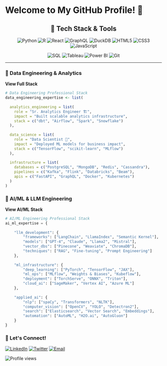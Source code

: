 # Welcome to My GitHub Profile! 👋

<div align="center">
  
  ## 🚀 Tech Stack & Tools
  
  ![Python](https://img.shields.io/badge/Python-3776AB?style=for-the-badge&logo=python&logoColor=white)
  ![R](https://img.shields.io/badge/R-276DC3?style=for-the-badge&logo=r&logoColor=white)
  ![React](https://img.shields.io/badge/React-20232A?style=for-the-badge&logo=react&logoColor=61DAFB)
  ![GraphQL](https://img.shields.io/badge/GraphQL-E10098?style=for-the-badge&logo=graphql&logoColor=white)
  ![DuckDB](https://img.shields.io/badge/DuckDB-FFF000?style=for-the-badge&logo=duckdb&logoColor=black)
  ![HTML5](https://img.shields.io/badge/HTML5-E34C26?style=for-the-badge&logo=html5&logoColor=white)
  ![CSS3](https://img.shields.io/badge/CSS3-1572B6?style=for-the-badge&logo=css3&logoColor=white)
  ![JavaScript](https://img.shields.io/badge/JavaScript-F7DF1E?style=for-the-badge&logo=javascript&logoColor=black)
  
  ![SQL](https://img.shields.io/badge/SQL-4479A1?style=for-the-badge&logo=postgresql&logoColor=white)
  ![Tableau](https://img.shields.io/badge/Tableau-E97627?style=for-the-badge&logo=tableau&logoColor=white)
  ![Power BI](https://img.shields.io/badge/Power_BI-F2C811?style=for-the-badge&logo=powerbi&logoColor=black)
  ![Git](https://img.shields.io/badge/Git-F05032?style=for-the-badge&logo=git&logoColor=white)

</div>

---

### 🔧 Data Engineering & Analytics

<b>View Full Stack</b>

```r
# Data Engineering Professional Stack
data_engineering_expertise <- list(
  
  analytics_engineering = list(
    role = "Sr. Analytics Engineer 🏗️",
    impact = "Built scalable analytics infrastructure",
    stack = c("dbt", "Airflow", "Spark", "Snowflake")
  ),
  
  data_science = list(
    role = "Data Scientist 🧪",
    impact = "Deployed ML models for business impact",
    stack = c("TensorFlow", "scikit-learn", "MLflow")
  ),
  
  infrastructure = list(
    databases = c("PostgreSQL", "MongoDB", "Redis", "Cassandra"),
    pipelines = c("Kafka", "Flink", "Databricks", "Beam"),
    apis = c("FastAPI", "GraphQL", "Docker", "Kubernetes")
  )
)
```


### 🤖 AI/ML & LLM Engineering


<b>View AI/ML Stack</b>

```python
# AI/ML Engineering Professional Stack
ai_ml_expertise = {
    
    "llm_development": {
        "frameworks": ["LangChain", "LlamaIndex", "Semantic Kernel"],
        "models": ["GPT-4", "Claude", "Llama2", "Mistral"],
        "vector_dbs": ["Pinecone", "Weaviate", "ChromaDB"],
        "techniques": ["RAG", "Fine-tuning", "Prompt Engineering"]
    },
    
    "ml_infrastructure": {
        "deep_learning": ["PyTorch", "TensorFlow", "JAX"],
        "ml_ops": ["MLflow", "Weights & Biases", "Kubeflow"],
        "deployment": ["TorchServe", "ONNX", "Triton"],
        "cloud_ai": ["SageMaker", "Vertex AI", "Azure ML"]
    },
    
    "applied_ai": {
        "nlp": ["spaCy", "Transformers", "NLTK"],
        "computer_vision": ["OpenCV", "YOLO", "Detectron2"],
        "search": ["Elasticsearch", "Vector Search", "Embeddings"],
        "automation": ["AutoML", "H2O.ai", "AutoGluon"]
    }
}
```



  
  ### 🌟 Let's Connect!
  
  [![LinkedIn](https://img.shields.io/badge/LinkedIn-0077B5?style=for-the-badge&logo=linkedin&logoColor=white)](https://linkedin.com/in/yourusername)
  [![Twitter](https://img.shields.io/badge/Twitter-1DA1F2?style=for-the-badge&logo=twitter&logoColor=white)](https://twitter.com/yourusername)
  [![Email](https://img.shields.io/badge/Email-D14836?style=for-the-badge&logo=gmail&logoColor=white)](mailto:your.email@example.com)
  
  <img src="https://komarev.com/ghpvc/?username=kayaozkur&style=flat-square&color=blue" alt="Profile views"/>
  
</div>


